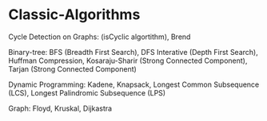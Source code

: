 # Classic-Algorithms

Cycle Detection on Graphs: 
(isCyclic algortithm), 
Brend

Binary-tree: 
BFS (Breadth First Search), 
DFS Interative (Depth First Search), 
Huffman Compression, 
Kosaraju-Sharir (Strong Connected Component), 
Tarjan (Strong Connected Component)

Dynamic Programming: 
Kadene, 
Knapsack, 
Longest Common Subsequence (LCS), 
Longest Palindromic Subsequence (LPS)

Graph: 
Floyd, 
Kruskal, 
Dijkastra
